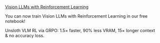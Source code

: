[Vision LLMs with Reinforcement Learning](https://colab.research.google.com/github/unslothai/notebooks/blob/main/nb/Qwen2_5_7B_VL_GRPO.ipynb#scrollTo=6fUaoYJEKgpb)

You can now train Vision LLMs with Reinforcement Learning in our free notebook!

Unsloth VLM RL via GRPO: 1.5× faster, 90% less VRAM, 15× longer context & no accuracy loss.


